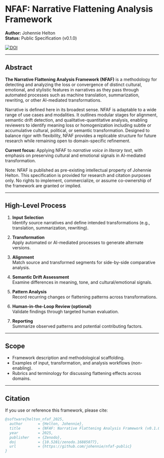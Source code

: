 # NFAF: Narrative Flattening Analysis Framework

**Author:** Johennie Helton  
**Status:** Public Specification (v0.1.0)  

[![DOI](https://zenodo.org/badge/DOI/10.5281/zenodo.16885077.svg)](https://doi.org/10.5281/zenodo.16885077)


---

## Abstract
**The Narrative Flattening Analysis Framework (NFAF)** is a methodology for detecting and analyzing the loss or convergence of distinct cultural, emotional, and stylistic features in narratives as they pass through automated processes such as machine translation, summarization, rewriting, or other AI-mediated transformations.

Narrative is defined here in its broadest sense. NFAF is adaptable to a wide range of use cases and modalities. It outlines modular stages for alignment, semantic drift detection, and qualitative-quantitative analysis, enabling reviewers to identify meaning loss or homogenization including subtle or accumulative cultural, political, or semantic transformation. Designed to balance rigor with flexibility, NFAF provides a replicable structure for future research while remaining open to domain-specific refinement.

**Current focus:** Applying NFAF to *narrative voice in literary text*, with emphasis on preserving cultural and emotional signals in AI-mediated transformation.

Note: NFAF is published as pre-existing intellectual property of Johennie Helton. This specification is provided for research and citation purposes only. No rights to implement, commercialize, or assume co-ownership of the framework are granted or implied.

---

## High-Level Process
1. **Input Selection**  
   Identify source narratives and define intended transformations (e.g., translation, summarization, rewriting).  

2. **Transformation**  
   Apply automated or AI-mediated processes to generate alternate versions.  

3. **Alignment**  
   Match source and transformed segments for side-by-side comparative analysis.  

4. **Semantic Drift Assessment**  
   Examine differences in meaning, tone, and cultural/emotional signals.  

5. **Pattern Analysis**  
   Record recurring changes or flattening patterns across transformations.  

6. **Human-in-the-Loop Review (optional)**  
   Validate findings through targeted human evaluation.  

7. **Reporting**  
   Summarize observed patterns and potential contributing factors.  

---

## Scope
- Framework description and methodological scaffolding.  
- Examples of input, transformation, and analysis workflows (non-enabling).  
- Rubrics and terminology for discussing flattening effects across domains.  

---

## Citation
If you use or reference this framework, please cite:

```bibtex
@software{helton_nfaf_2025,
  author       = {Helton, Johennie},
  title        = {NFAF: Narrative Flattening Analysis Framework (v0.1.0)},
  year         = 2025,
  publisher    = {Zenodo},
  doi          = {10.5281/zenodo.16885077},
  url          = {https://github.com/johennie/nfaf-public}
}
